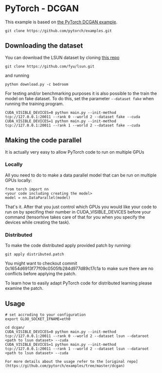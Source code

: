 # PyTorch - DCGAN

This example is based on [the PyTorch DCGAN example](https://github.com/pytorch/examples/tree/master/dcgan).
```
git clone https://github.com/pytorch/examples.git
```

## Downloading the dataset

You can download the LSUN dataset by cloning [this repo](https://github.com/fyu/lsun) 

```
git clone https://github.com/fyu/lsun.git
```
and running
```
python download.py -c bedroom
```

For testing and/or benchmarking purposes it is also possible to the train the model on fake dataset. To do this, set the parameter `--dataset fake` when running the training program.

```
CUDA_VISIBLE_DEVICES=0 python main.py --init-method tcp://127.0.0.1:20011 --rank 0 --world 2 --dataset fake --cuda
CUDA_VISIBLE_DEVICES=1 python main.py --init-method tcp://127.0.0.1:20011 --rank 1 --world 2 --dataset fake --cuda
```

## Making the code parallel

It is actually very easy to allow PyTorch code to run on multiple GPUs

### Locally

All you need to do to make a data parallel model that can be run on multiple GPUs locally:
```
from torch import nn
<your code including creating the model>
model = nn.DataParallel(model)
```
That's it. After that you just control which GPUs you would like your code to run on by specifing their number in CUDA_VISIBLE_DEVICES before your command (tensorhive takes care of that for you when you specify the devices while creating the task).

### Distributed

To make the code distributed apply provided patch by running:

```
git apply distributed.patch
```

You might want to checkout commit 0c1654d6913f77f09c0505fb284d977d89c17c1a to make sure there are no conflicts before applying the patch.

To learn how to easily adapt PyTorch code for distributed learning please examine the patch. 

## Usage
```
# set accroding to your configuration
export GLOO_SOCKET_IFNAME=eth0 
```

```
cd dcgan/
CUDA_VISIBLE_DEVICES=0 python main.py --init-method tcp://127.0.0.1:20011 --rank 0 --world 2 --dataset lsun --dataroot <path to lsun dataset> --cuda
CUDA_VISIBLE_DEVICES=1 python main.py --init-method tcp://127.0.0.1:20011 --rank 1 --world 2 --dataset lsun --dataroot <path to lsun dataset> --cuda

For more details about the usage refer to the [original repo](https://github.com/pytorch/examples/tree/master/dcgan)
```
